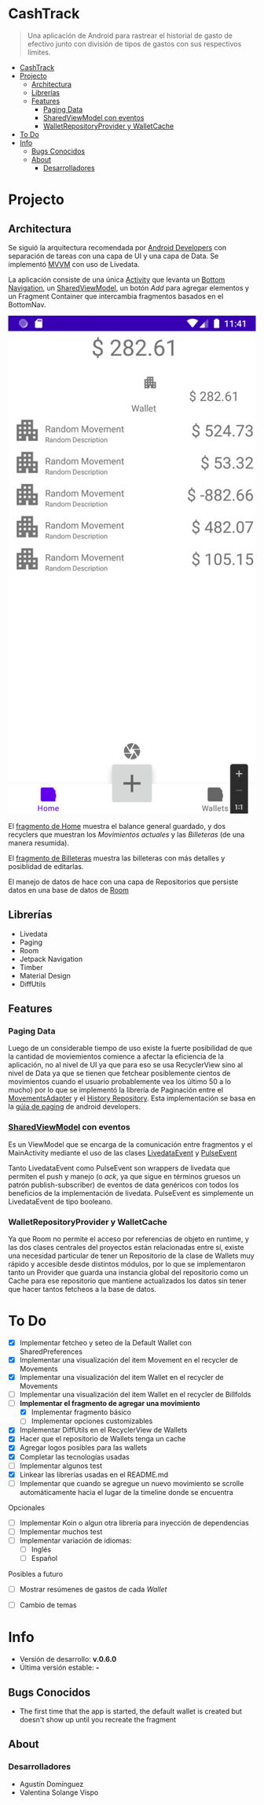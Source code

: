 # CashTrack

> Una aplicación de Android para rastrear el historial de gasto de efectivo junto con división de tipos de gastos con sus respectivos límites.

- [CashTrack](#cashtrack)
- [Projecto](#projecto)
  - [Architectura](#architectura)
  - [Librerías](#librerías)
  - [Features](#features)
    - [Paging Data](#paging-data)
    - [SharedViewModel con eventos](#sharedviewmodel-con-eventos)
    - [WalletRepositoryProvider y WalletCache](#walletrepositoryprovider-y-walletcache)
- [To Do](#to-do)
- [Info](#info)
  - [Bugs Conocidos](#bugs-conocidos)
  - [About](#about)
    - [Desarrolladores](#desarrolladores)

# Projecto

## Architectura

Se siguió la arquitectura recomendada por [Android Developers](https://developer.android.com/) con separación de tareas con una capa de UI y una capa de Data. Se implementó [MVVM](https://www.geeksforgeeks.org/mvvm-model-view-viewmodel-architecture-pattern-in-android/) con uso de Livedata.

La aplicación consiste de una única [Activity](app/src/main/java/org/amdoige/cashtrack/mainscreen/MainActivity.kt) que levanta un [Bottom Navigation](https://material.io/components/bottom-navigation), un [SharedViewModel](app/src/main/java/org/amdoige/cashtrack/mainscreen/SharedViewModel.kt), un botón *Add* para agregar elementos y un Fragment Container que intercambia fragmentos basados en el BottomNav.

![home screen](/meta_assets/home_screen_v.0.6.0.png)

El [fragmento de Home](app/src/main/java/org/amdoige/cashtrack/history/ui/movements/HistoryFragment.kt) muestra el balance general guardado, y dos recyclers que muestran los *Movimientos actuales* y las *Billeteras* (de una manera resumida). 

El [fragmento de Billeteras](app/src/main/java/org/amdoige/cashtrack/billfolds/ui/BillfoldsFragment.kt) muestra las billeteras con más detalles y posiblidad de editarlas.

El manejo de datos de hace con una capa de Repositorios que persiste datos en una base de datos de [Room](https://developer.android.com/jetpack/androidx/releases/room)

## Librerías

* Livedata
* Paging
* Room
* Jetpack Navigation
* Timber
* Material Design
* DiffUtils

## Features

### Paging Data

Luego de un considerable tiempo de uso existe la fuerte posibilidad de que la cantidad de moviemientos comience a afectar la eficiencia de la aplicación, no al nivel de UI ya que para eso se usa RecyclerView sino al nivel de Data ya que se tienen que fetchear posiblemente cientos de movimientos cuando el usuario probablemente vea los último 50 a lo mucho) por lo que se implementó la librería de Paginación entre el [MovementsAdapter](/app/src/main/java/org/amdoige/cashtrack/history/ui/movements/adapters/HistoryMovementsAdapter.kt) y el [History Repository](/app/src/main/java/org/amdoige/cashtrack/history/data/HistoryRepository.kt). Esta implementación se basa en la [gúia de paging](https://developer.android.com/topic/libraries/architecture/paging/v3-overview) de android developers.

### [SharedViewModel](/app/src/main/java/org/amdoige/cashtrack/mainscreen/SharedViewModel.kt) con eventos
Es un ViewModel que se encarga de la comunicación entre fragmentos y el MainActivity mediante el uso de las clases [LivedataEvent](/app/src/main/java/org/amdoige/cashtrack/core/classes/LivedataEvent.kt) y [PulseEvent](/app/src/main/java/org/amdoige/cashtrack/core/classes/PulseEvent.kt)

Tanto LivedataEvent como PulseEvent son wrappers de livedata que permiten el push y manejo (o *ack*, ya que sigue en términos gruesos un patrón publish-subscriber) de eventos de data genéricos con todos los beneficios de la implementación de livedata. PulseEvent es simplemente un LivedataEvent de tipo booleano.

### WalletRepositoryProvider y WalletCache
Ya que Room no permite el acceso por referencias de objeto en runtime, y las dos clases centrales del proyectos están relacionadas entre sí, existe una necesidad particular de tener un Repositorio de la clase de Wallets muy rápido y accesible desde distintos módulos, por lo que se implementaron tanto un Provider que guarda una instancia global del repositorio como un Cache para ese repositorio que mantiene actualizados los datos sin tener que hacer tantos fetcheos a la base de datos.

# To Do

- [X] Implementar fetcheo y seteo de la Default Wallet con SharedPreferences
- [X] Implementar una visualización del item Movement en el recycler de Movements
- [X] Implementar una visualización del item Wallet en el recycler de Movements
- [ ] Implementar una visualización del item Wallet en el recycler de Billfolds
- [ ] **Implementar el fragmento de agregar una movimiento**
  - [X] Implementar fragmento básico
  - [ ] Implementar opciones customizables
- [X] Implementar DiffUtils en el RecyclerView de Wallets
- [X] Hacer que el repositorio de Wallets tenga un cache
- [X] Agregar logos posibles para las wallets
- [X] Completar las tecnologías usadas
- [ ] Implementar algunos test
- [X] Linkear las librerías usadas en el README.md
- [ ] Implementar que cuando se agregue un nuevo movimiento se scrolle automáticamente hacia el lugar de la timeline donde se encuentra

Opcionales

- [ ] Implementar Koin o algun otra librería para inyección de dependencias
- [ ] Implementar muchos test
- [ ] Implementar variación de idiomas:
  - [ ] Inglés
  - [ ] Español

Posibles a futuro
- [ ] Mostrar resúmenes de gastos de cada *Wallet*
- [ ] Cambio de temas


# Info

- Versión de desarrollo: **v.0.6.0**
- Última versión estable: **-**

## Bugs Conocidos

 * The first time that the app is started, the default wallet is created but doesn't show up until you recreate the fragment

## About

### Desarrolladores

 * Agustín Domínguez
 * Valentina Solange Vispo

